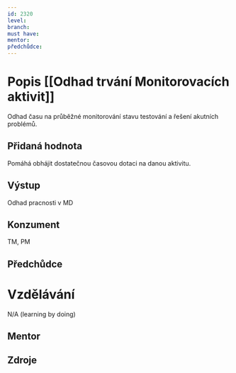```yaml
---
id: 2320
level: 
branch: 
must have: 
mentor: 
předchůdce: 
---
```



# Popis [[Odhad trvání Monitorovacích aktivit]]
Odhad času na průběžné monitorování stavu testování a řešení akutních problémů.

## Přidaná hodnota
Pomáhá obhájit dostatečnou časovou dotaci na danou aktivitu.

## Výstup
Odhad pracnosti v MD

## Konzument
TM, PM

## Předchůdce


# Vzdělávání
N/A (learning by doing)

## Mentor


## Zdroje